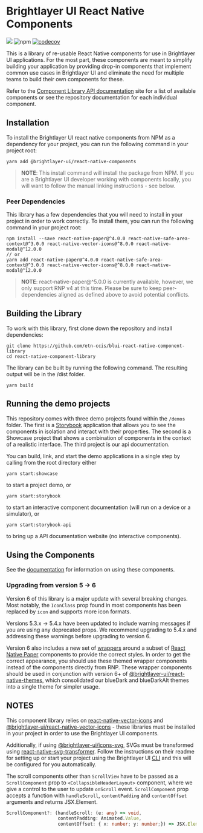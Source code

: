 # Brightlayer UI React Native Components

[![](https://img.shields.io/circleci/project/github/etn-ccis/blui-react-native-component-library/master.svg?style=flat)](https://circleci.com/gh/etn-ccis/blui-react-native-component-library/tree/master)
![npm](https://img.shields.io/npm/v/@brightlayer-ui/react-native-components?label=%40brightlayer-ui%2Freact-native-components) [![codecov](https://codecov.io/gh/etn-ccis/blui-react-native-component-library/branch/master/graph/badge.svg?token=HQ7P6R23KZ)](https://codecov.io/gh/etn-ccis/blui-react-native-component-library)

This is a library of re-usable React Native components for use in Brightlayer UI applications. For the most part, these components are meant to simplify building your application by providing drop-in components that implement common use cases in Brightlayer UI and eliminate the need for multiple teams to build their own components for these.

Refer to the [Component Library API documentation](https://brightlayer-ui-components.github.io/react-native) site for a list of available components or see the repository documentation for each individual component.

## Installation

To install the Brightlayer UI react native components from NPM as a dependency for your project, you can run the following command in your project root:

```
yarn add @brightlayer-ui/react-native-components
```

> **NOTE**: This install command will install the package from NPM. If you are a Brightlayer UI developer working with components locally, you will want to follow the manual linking instructions - see below.

### Peer Dependencies

This library has a few dependencies that you will need to install in your project in order to work correctly. To install them, you can run the following command in your project root:

```shell
npm install --save react-native-paper@^4.0.0 react-native-safe-area-context@^3.0.0 react-native-vector-icons@^8.0.0 react-native-modal@^12.0.0
// or
yarn add react-native-paper@^4.0.0 react-native-safe-area-context@^3.0.0 react-native-vector-icons@^8.0.0 react-native-modal@^12.0.0
```

> **NOTE**: react-native-paper@^5.0.0 is currently available, however, we only support RNP v4 at this time. Please be sure to keep peer-dependencies aligned as defined above to avoid potential conflicts.

## Building the Library

To work with this library, first clone down the repository and install dependencies:

```
git clone https://github.com/etn-ccis/blui-react-native-component-library
cd react-native-component-library
```

The library can be built by running the following command. The resulting output will be in the /dist folder.

```
yarn build
```

## Running the demo projects

This repository comes with three demo projects found within the `/demos` folder.
The first is a [Storybook](https://storybook.js.org/) application that allows you to see the components in isolation and interact with their properties. The second is a Showcase project that shows a combination of components in the context of a realistic interface. The third project is our api documentation.

You can build, link, and start the demo applications in a single step by calling from the root directory either

```
yarn start:showcase
```

to start a project demo, or

```
yarn start:storybook
```

to start an interactive component documentation (will run on a device or a simulator), or

```
yarn start:storybook-api
```

to bring up a API documentation website (no interactive components).

## Using the Components

See the [documentation](https://brightlayer-ui-components.github.io/react-native) for information on using these components.

### Upgrading from version 5 -> 6

Version 6 of this library is a major update with several breaking changes. Most notably, the `IconClass` prop found in most components has been replaced by `icon` and supports more icon formats.

Versions 5.3.x -> 5.4.x have been updated to include warning messages if you are using any deprecated props. We recommend upgrading to 5.4.x and addressing these warnings before upgrading to version 6.

Version 6 also includes a new set of [wrappers](./components/src/themed) around a subset of [React Native Paper](https://callstack.github.io/react-native-paper/index.html) components to provide the correct styles. In order to get the correct appearance, you should use these themed wrapper components instead of the components directly from RNP. These wrapper components should be used in conjunction with version 6+ of [@brightlayer-ui/react-native-themes](https://www.npmjs.com/package/@brightlayer-ui/react-native-themes), which consolidated our blueDark and blueDarkAlt themes into a single theme for simpler usage.

## NOTES

This component library relies on [react-native-vector-icons](https://github.com/oblador/react-native-vector-icons) and [@brightlayer-ui/react-native-vector-icons](https://github.com/etn-ccis/blui-icons/tree/master/rn-vector) - these libraries must be installed in your project in order to use the Brightlayer UI components.

Additionally, if using [@brightlayer-ui/icons-svg](https://github.com/etn-ccis/blui-icons), SVGs must be transformed using [react-native-svg-transformer](https://github.com/kristerkari/react-native-svg-transformer). Follow the instructions on their readme for setting up or start your project using the Brightlayer UI [CLI](https://www.npmjs.com/package/@brightlayer-ui/cli) and this will be configured for you automatically.

The scroll components other than `ScrollView` have to be passed as a `ScrollComponent` prop to `<CollapsibleHeaderLayout>` component, where we give a control to the user to update `onScroll` event. 
`ScrollComponent` prop accepts a function with `handleScroll`, `contentPadding` and `contentOffset` arguments and returns JSX.Element.
```ts
ScrollComponent?: (handleScroll: (e: any) => void, 
                   contentPadding: Animated.Value, 
                   contentOffset: { x: number; y: number;}) => JSX.Element
```